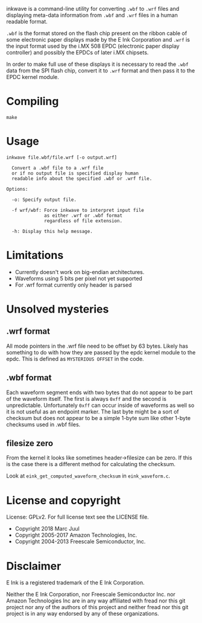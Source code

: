 
inkwave is a command-line utility for converting `.wbf` to `.wrf` files and displaying meta-data information from `.wbf` and `.wrf` files in a human readable format.

`.wbf` is the format stored on the flash chip present on the ribbon cable of some electronic paper displays made by the E Ink Corporation and `.wrf` is the input format used by the i.MX 508 EPDC (electronic paper display controller) and possibly the EPDCs of later i.MX chipsets.

In order to make full use of these displays it is necessary to read the `.wbf` data from the SPI flash chip, convert it to `.wrf` format and then pass it to the EPDC kernel module.

# Compiling

```
make
```

# Usage

```
inkwave file.wbf/file.wrf [-o output.wrf]

  Convert a .wbf file to a .wrf file
  or if no output file is specified display human
  readable info about the specified .wbf or .wrf file.

Options:

  -o: Specify output file.

  -f wrf/wbf: Force inkwave to interpret input file
              as either .wrf or .wbf format
              regardless of file extension.

  -h: Display this help message.
```

# Limitations

* Currently doesn't work on big-endian architectures.
* Waveforms using 5 bits per pixel not yet supported
* For .wrf format currently only header is parsed

# Unsolved mysteries

## .wrf format

All mode pointers in the .wrf file need to be offset by 63 bytes. Likely has something to do with how they are passed by the epdc kernel module to the epdc. This is defined as `MYSTERIOUS OFFSET` in the code.

## .wbf format

Each waveform segment ends with two bytes that do not appear to be part of the waveform itself. The first is always `0xff` and the second is unpredictable. Unfortunately `0xff` can occur inside of waveforms as well so it is not useful as an endpoint marker. The last byte might be a sort of checksum but does not appear to be a simple 1-byte sum like other 1-byte checksums used in .wbf files.

## filesize zero

From the kernel it looks like sometimes header->filesize can be zero. If this is the case there is a different method for calculating the checksum. 

Look at `eink_get_computed_waveform_checksum` in `eink_waveform.c`.

# License and copyright

License: GPLv2. For full license text see the LICENSE file.

* Copyright 2018 Marc Juul
* Copyright 2005-2017 Amazon Technologies, Inc.
* Copyright 2004-2013 Freescale Semiconductor, Inc.

# Disclaimer

E Ink is a registered trademark of the E Ink Corporation.

Neither the E Ink Corporation, nor Freescale Semiconductor Inc. nor Amazon Technologies Inc are in any way affiliated with fread nor this git project nor any of the authors of this project and neither fread nor this git project is in any way endorsed by any of these organizations.